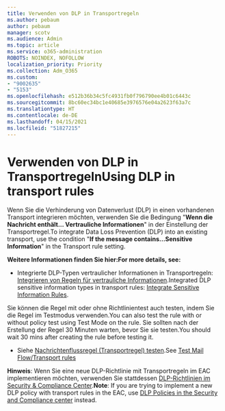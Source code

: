 ```yaml
---
title: Verwenden von DLP in Transportregeln
ms.author: pebaum
author: pebaum
manager: scotv
ms.audience: Admin
ms.topic: article
ms.service: o365-administration
ROBOTS: NOINDEX, NOFOLLOW
localization_priority: Priority
ms.collection: Adm_O365
ms.custom:
- "9002635"
- "5153"
ms.openlocfilehash: e512b36b34c5fc4931fb0f796790ee4b01c6443c
ms.sourcegitcommit: 8bc60ec34bc1e40685e3976576e04a2623f63a7c
ms.translationtype: HT
ms.contentlocale: de-DE
ms.lasthandoff: 04/15/2021
ms.locfileid: "51827215"
---
```

# <a name="using-dlp-in-transport-rules"></a><span data-ttu-id="e2c93-102">Verwenden von DLP in Transportregeln</span><span class="sxs-lookup"><span data-stu-id="e2c93-102">Using DLP in transport rules</span></span>

<span data-ttu-id="e2c93-103">Wenn Sie die Verhinderung von Datenverlust (DLP) in einen vorhandenen Transport integrieren möchten, verwenden Sie die Bedingung "**Wenn die Nachricht enthält... Vertrauliche Informationen**" in der Einstellung der Transportregel.</span><span class="sxs-lookup"><span data-stu-id="e2c93-103">To integrate Data Loss Prevention (DLP) into an existing transport, use the condition "**If the message contains...Sensitive Information**" in the Transport rule setting.</span></span>

<span data-ttu-id="e2c93-104">**Weitere Informationen finden Sie hier:**</span><span class="sxs-lookup"><span data-stu-id="e2c93-104">**For more details, see:**</span></span>

- <span data-ttu-id="e2c93-105">Integrierte DLP-Typen vertraulicher Informationen in Transportregeln: [Integrieren von Regeln für vertrauliche Informationen](https://docs.microsoft.com/exchange/security-and-compliance/data-loss-prevention/integrate-sensitive-information-rules).</span><span class="sxs-lookup"><span data-stu-id="e2c93-105">Integrated DLP sensitive information types in transport rules: [Integrate Sensitive Information Rules](https://docs.microsoft.com/exchange/security-and-compliance/data-loss-prevention/integrate-sensitive-information-rules).</span></span>

<span data-ttu-id="e2c93-106">Sie können die Regel mit oder ohne Richtlinientest auch testen, indem Sie die Regel im Testmodus verwenden.</span><span class="sxs-lookup"><span data-stu-id="e2c93-106">You can also test the rule with or without policy test using Test Mode on the rule.</span></span>  <span data-ttu-id="e2c93-107">Sie sollten nach der Erstellung der Regel 30 Minuten warten, bevor Sie sie testen.</span><span class="sxs-lookup"><span data-stu-id="e2c93-107">You should wait 30 mins after creating the rule before testing it.</span></span>

- <span data-ttu-id="e2c93-108">Siehe [Nachrichtenflussregel (Transportregel) testen](https://docs.microsoft.com/exchange/security-and-compliance/mail-flow-rules/test-mail-flow-rules).</span><span class="sxs-lookup"><span data-stu-id="e2c93-108">See [Test Mail Flow/Transport rules](https://docs.microsoft.com/exchange/security-and-compliance/mail-flow-rules/test-mail-flow-rules)</span></span>

<span data-ttu-id="e2c93-109">**Hinweis**: Wenn Sie eine neue DLP-Richtlinie mit Transportregeln im EAC implementieren möchten, verwenden Sie stattdessen [DLP-Richtlinien im Security & Compliance Center](https://docs.microsoft.com/microsoft-365/compliance/data-loss-prevention-policies?view=o365-worldwide).</span><span class="sxs-lookup"><span data-stu-id="e2c93-109">**Note**: If you are trying to implement a new DLP policy with transport rules in the EAC, use [DLP Policies in the Security and Compliance center](https://docs.microsoft.com/microsoft-365/compliance/data-loss-prevention-policies?view=o365-worldwide) instead.</span></span>
